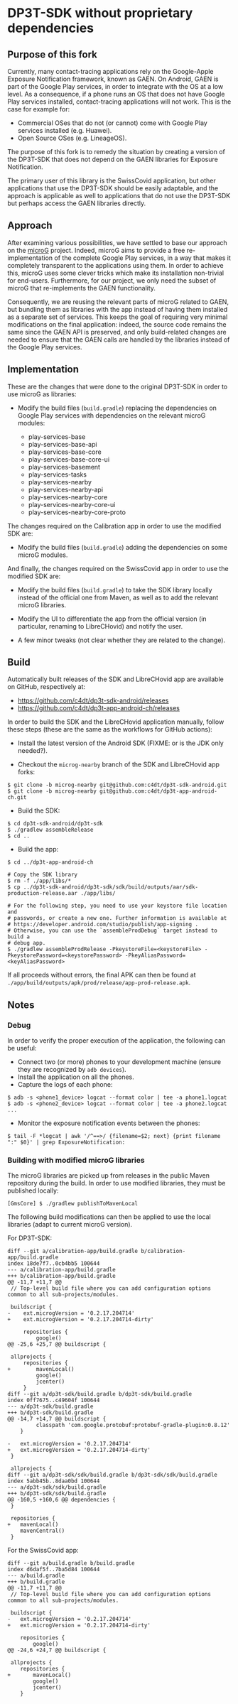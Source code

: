 # DP3T-SDK without proprietary dependencies

## Purpose of this fork

Currently, many contact-tracing applications rely on the Google-Apple Exposure
Notification framework, known as GAEN. On Android, GAEN is part of the Google
Play services, in order to integrate with the OS at a low level. As a
consequence, if a phone runs an OS that does not have Google Play services
installed, contact-tracing applications will not work. This is the case for
example for:

- Commercial OSes that do not (or cannot) come with Google Play services
  installed (e.g. Huawei).
- Open Source OSes (e.g. LineageOS).

The purpose of this fork is to remedy the situation by creating a version of
the DP3T-SDK that does not depend on the GAEN libraries for Exposure
Notification.

The primary user of this library is the SwissCovid application, but other
applications that use the DP3T-SDK should be easily adaptable, and the approach
is applicable as well to applications that do not use the DP3T-SDK but
perhaps access the GAEN libraries directly.

## Approach

After examining various possibilities, we have settled to base our approach on
the [microG](https://microg.org/) project. Indeed, microG aims to provide a
free re-implementation of the complete Google Play services, in a way that
makes it completely transparent to the applications using them. In order to
achieve this, microG uses some clever tricks which make its installation
non-trivial for end-users. Furthermore, for our project, we only need the
subset of microG that re-implements the GAEN functionality.

Consequently, we are reusing the relevant parts of microG related to GAEN, but
bundling them as libraries with the app instead of having them installed as a
separate set of services. This keeps the goal of requiring very minimal
modifications on the final application: indeed, the source code remains the
same since the GAEN API is preserved, and only build-related changes are needed
to ensure that the GAEN calls are handled by the libraries instead of the
Google Play services.

## Implementation

These are the changes that were done to the original DP3T-SDK in order to use
microG as libraries:

- Modify the build files (`build.gradle`) replacing the dependencies on Google
  Play services with dependencies on the relevant microG modules:

  - play-services-base
  - play-services-base-api
  - play-services-base-core
  - play-services-base-core-ui
  - play-services-basement
  - play-services-tasks
  - play-services-nearby
  - play-services-nearby-api
  - play-services-nearby-core
  - play-services-nearby-core-ui
  - play-services-nearby-core-proto

The changes required on the Calibration app in order to use the modified SDK are:

- Modify the build files (`build.gradle`) adding the dependencies on some
  microG modules.

And finally, the changes required on the SwissCovid app in order to use the
modified SDK are:

- Modify the build files (`build.gradle`) to take the SDK library locally
  instead of the official one from Maven, as well as to add the relevant microG
  libraries.

- Modify the UI to differentiate the app from the official version
  (in particular, renaming to LibreCHovid) and notify the user.

- A few minor tweaks (not clear whether they are related to the change).

## Build

Automatically built releases of the SDK and LibreCHovid app are available on
GitHub, respectively at:

- https://github.com/c4dt/dp3t-sdk-android/releases
- https://github.com/c4dt/dp3t-app-android-ch/releases

In order to build the SDK and the LibreCHovid application manually, follow these
steps (these are the same as the workflows for GitHub actions):

- Install the latest version of the Android SDK (FIXME: or is the JDK only needed?).

- Checkout the `microg-nearby` branch of the SDK and LibreCHovid app forks:

```
$ git clone -b microg-nearby git@github.com:c4dt/dp3t-sdk-android.git
$ git clone -b microg-nearby git@github.com:c4dt/dp3t-app-android-ch.git
```

- Build the SDK:

```
$ cd dp3t-sdk-android/dp3t-sdk
$ ./gradlew assembleRelease
$ cd ..
```

- Build the app:

```
$ cd ../dp3t-app-android-ch

# Copy the SDK library
$ rm -f ./app/libs/*
$ cp ../dp3t-sdk-android/dp3t-sdk/sdk/build/outputs/aar/sdk-production-release.aar ./app/libs/

# For the following step, you need to use your keystore file location and
# passwords, or create a new one. Further information is available at
# https://developer.android.com/studio/publish/app-signing .
# Otherwise, you can use the `assembleProdDebug` target instead to build a
# debug app.
$ ./gradlew assembleProdRelease -PkeystoreFile=<keystoreFile> -PkeystorePassword=<keystorePassword> -PkeyAliasPassword=<keyAliasPassword>
```

If all proceeds without errors, the final APK can then be found at `./app/build/outputs/apk/prod/release/app-prod-release.apk`.

## Notes

### Debug

In order to verify the proper execution of the application, the following can be useful:

- Connect two (or more) phones to your development machine (ensure they are
  recognized by `adb devices`).
- Install the application on all the phones.
- Capture the logs of each phone:

```
$ adb -s <phone1_device> logcat --format color | tee -a phone1.logcat
$ adb -s <phone2_device> logcat --format color | tee -a phone2.logcat
...
```

- Monitor the exposure notification events between the phones:

```
$ tail -F *logcat | awk '/^==>/ {filename=$2; next} {print filename ":" $0}' | grep ExposureNotification:
```

### Building with modified microG libraries

The microG libraries are picked up from releases in the public Maven repository
during the build.
In order to use modified libraries, they must be published locally:

```
[GmsCore] $ ./gradlew publishToMavenLocal
```

The following build modifications can then be applied to use the local
libraries (adapt to current microG version).

For DP3T-SDK:

```
diff --git a/calibration-app/build.gradle b/calibration-app/build.gradle
index 18de7f7..0cb4bb5 100644
--- a/calibration-app/build.gradle
+++ b/calibration-app/build.gradle
@@ -11,7 +11,7 @@
 // Top-level build file where you can add configuration options common to all sub-projects/modules.

 buildscript {
-    ext.microgVersion = '0.2.17.204714'
+    ext.microgVersion = '0.2.17.204714-dirty'

     repositories {
         google()
@@ -25,6 +25,7 @@ buildscript {

 allprojects {
     repositories {
+        mavenLocal()
         google()
         jcenter()
     }
diff --git a/dp3t-sdk/build.gradle b/dp3t-sdk/build.gradle
index 0ff7675..c49604f 100644
--- a/dp3t-sdk/build.gradle
+++ b/dp3t-sdk/build.gradle
@@ -14,7 +14,7 @@ buildscript {
         classpath 'com.google.protobuf:protobuf-gradle-plugin:0.8.12'
 	}

-	ext.microgVersion = '0.2.17.204714'
+	ext.microgVersion = '0.2.17.204714-dirty'
 }

 allprojects {
diff --git a/dp3t-sdk/sdk/build.gradle b/dp3t-sdk/sdk/build.gradle
index 5abb45b..8daa0bd 100644
--- a/dp3t-sdk/sdk/build.gradle
+++ b/dp3t-sdk/sdk/build.gradle
@@ -160,5 +160,6 @@ dependencies {
 }

 repositories {
+	mavenLocal()
 	mavenCentral()
 }
```

For the SwissCovid app:

```
diff --git a/build.gradle b/build.gradle
index d6daf5f..7ba5d84 100644
--- a/build.gradle
+++ b/build.gradle
@@ -11,7 +11,7 @@
 // Top-level build file where you can add configuration options common to all sub-projects/modules.

 buildscript {
-	ext.microgVersion = '0.2.17.204714'
+	ext.microgVersion = '0.2.17.204714-dirty'

 	repositories {
 		google()
@@ -24,6 +24,7 @@ buildscript {

 allprojects {
 	repositories {
+		mavenLocal()
 		google()
 		jcenter()
 	}
```
